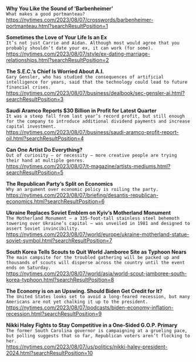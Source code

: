 **Why You Like the Sound of ‘Barbenheimer’**\
`What makes a good portmanteau?`\
https://nytimes.com/2023/08/07/crosswords/barbenheimer-portmanteau.html?searchResultPosition=1

**Sometimes the Love of Your Life Is an Ex**\
`It’s not just Carrie and Aidan. Although most would agree that you probably shouldn’t date your ex, it can work (for some).`\
https://nytimes.com/2023/08/07/style/ex-dating-marriage-relationships.html?searchResultPosition=2

**The S.E.C.’s Chief Is Worried About A.I.**\
`Gary Gensler, who has studied the consequences of artificial intelligence for years, said that the technology could lead to future financial crises.`\
https://nytimes.com/2023/08/07/business/dealbook/sec-gensler-ai.html?searchResultPosition=3

**Saudi Aramco Reports $30 Billion in Profit for Latest Quarter**\
`It was a steep fall from last year’s record profit, but still enough for the company to introduce additional dividend payments and increase capital investment.`\
https://nytimes.com/2023/08/07/business/saudi-aramco-profit-report-oil.html?searchResultPosition=4

**Can One Artist Do Everything?**\
`Out of curiosity — or necessity — more creative people are trying their hand at multiple genres.`\
https://nytimes.com/2023/08/07/t-magazine/artists-mediums.html?searchResultPosition=5

**The Republican Party’s Split on Economics**\
`Why an argument over economic policy is roiling the party.`\
https://nytimes.com/2023/08/07/briefing/desantis-republican-economics.html?searchResultPosition=6

**Ukraine Replaces Soviet Emblem on Kyiv’s Motherland Monument**\
`The Motherland Monument — a 335-foot-tall stainless steel behemoth towering over Ukraine’s capital — was unveiled in 1981 and designed to assert Soviet invincibility.`\
https://nytimes.com/2023/08/07/world/europe/ukraine-motherland-statue-soviet-symbol.html?searchResultPosition=7

**South Korea Tells Scouts to Quit World Jamboree Site as Typhoon Nears**\
`The main campsite for the troubled gathering will be packed up and thousands of scouts will disperse across the country until the event ends on Saturday.`\
https://nytimes.com/2023/08/07/world/asia/world-scout-jamboree-south-korea-typhoon.html?searchResultPosition=8

**The Economy is on an Upswing. Should Biden Get Credit for It?**\
`The United States looks set to avoid a long-feared recession, but many Americans are not yet chalking it up to the president.`\
https://nytimes.com/2023/08/07/podcasts/biden-economy-inflation-recession.html?searchResultPosition=9

**Nikki Haley Fights to Stay Competitive in a One-Sided G.O.P. Primary**\
`The former South Carolina governor is campaigning at a grueling pace, but polling suggests that so far, Republican voters aren’t flocking to her.`\
https://nytimes.com/2023/08/07/us/politics/nikki-haley-president-2024.html?searchResultPosition=10

